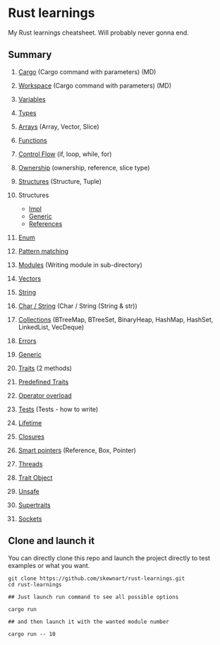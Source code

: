 # Rust learnings

My Rust learnings cheatsheet. Will probably never gonna end.

## Summary

1. [Cargo](https://github.com/Skewnart/rust-learnings/blob/main/src/lib/cargo.md) (Cargo command with parameters) (MD)
2. [Workspace](https://github.com/Skewnart/rust-learnings/blob/main/src/lib/workspace.md) (Cargo command with parameters) (MD)
3. [Variables](https://github.com/Skewnart/rust-learnings/blob/main/src/lib/variable.rs)
4. [Types](https://github.com/Skewnart/rust-learnings/blob/main/src/lib/types.rs)
5. [Arrays](https://github.com/Skewnart/rust-learnings/blob/main/src/lib/arrays.rs) (Array, Vector, Slice)
6. [Functions](https://github.com/Skewnart/rust-learnings/blob/main/src/lib/functions.rs)
7. [Control Flow](https://github.com/Skewnart/rust-learnings/blob/main/src/lib/control_flow.rs) (if, loop, while, for)
8. [Ownership](https://github.com/Skewnart/rust-learnings/blob/main/src/lib/ownership.rs) (ownership, reference, slice type)
9. [Structures](https://github.com/Skewnart/rust-learnings/blob/main/src/lib/structures.rs) (Structure, Tuple)
10. Structures
      - [Impl](https://github.com/Skewnart/rust-learnings/blob/main/src/lib/structures_impl.rs)
      - [Generic](https://github.com/Skewnart/rust-learnings/blob/main/src/lib/structures_generic.rs)
      - [References](https://github.com/Skewnart/rust-learnings/blob/main/src/lib/structures_references.rs)
11. [Enum](https://github.com/Skewnart/rust-learnings/blob/main/src/lib/enumerations.rs)
12. [Pattern matching](https://github.com/Skewnart/rust-learnings/blob/main/src/lib/pattern_matching.rs)
13. [Modules](https://github.com/Skewnart/rust-learnings/blob/main/src/lib/module/mod.rs) (Writing module in sub-directory)
14. [Vectors](https://github.com/Skewnart/rust-learnings/blob/main/src/lib/vectors.rs)
15. [String](https://github.com/Skewnart/rust-learnings/blob/main/src/lib/strings.rs)
16. [Char / String](https://github.com/Skewnart/rust-learnings/blob/main/src/lib/char_string.rs) (Char / String (String & str))
17. [Collections](https://github.com/Skewnart/rust-learnings/blob/main/src/lib/collections.rs) (BTreeMap, BTreeSet, BinaryHeap, HashMap, HashSet, LinkedList, VecDeque)
18. [Errors](https://github.com/Skewnart/rust-learnings/blob/main/src/lib/errors.rs)
19. [Generic](https://github.com/Skewnart/rust-learnings/blob/main/src/lib/generic.rs)
20. [Traits](https://github.com/Skewnart/rust-learnings/blob/main/src/lib/traits/mod.rs) (2 methods)
21. [Predefined Traits](https://github.com/Skewnart/rust-learnings/blob/main/src/lib/trait_predefined.rs)
22. [Operator overload](https://github.com/Skewnart/rust-learnings/blob/main/src/lib/trait_operator_overload.rs)
23. [Tests](https://github.com/Skewnart/rust-learnings/blob/main/src/lib/test.rs) (Tests - how to write)
24. [Lifetime](https://github.com/Skewnart/rust-learnings/blob/main/src/lib/lifetime.rs)
25. [Closures](https://github.com/Skewnart/rust-learnings/blob/main/src/lib/closures.rs)
26. [Smart pointers](https://github.com/Skewnart/rust-learnings/blob/main/src/lib/pointers.rs) (Reference, Box, Pointer)

27. [Threads](https://github.com/Skewnart/rust-learnings/blob/main/src/lib/threads.rs)
28. [Trait Object](https://github.com/Skewnart/rust-learnings/blob/main/src/lib/trait_object_dyn.rs)
29. [Unsafe](https://github.com/Skewnart/rust-learnings/blob/main/src/lib/unsafe_code.rs)
30. [Supertraits](https://github.com/Skewnart/rust-learnings/blob/main/src/lib/supertraits.rs)
31. [Sockets](https://github.com/Skewnart/rust-learnings/blob/main/src/lib/sockets.rs)

## Clone and launch it

You can directly clone this repo and launch the project directly to test examples or what you want.

```
git clone https://github.com/skewnart/rust-learnings.git
cd rust-learnings

## Just launch run command to see all possible options

cargo run

## and then launch it with the wanted module number

cargo run -- 10
```

